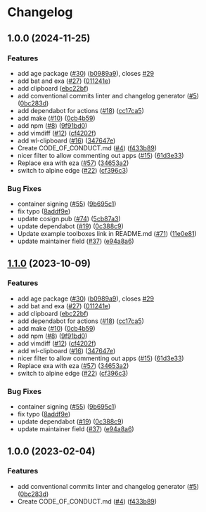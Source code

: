 # Changelog

## 1.0.0 (2024-11-25)


### Features

* add age package ([#30](https://github.com/tj5miniop/seabreeze-distrobox/issues/30)) ([b0989a9](https://github.com/tj5miniop/seabreeze-distrobox/commit/b0989a9f791771999c105122b64cbf8687574650)), closes [#29](https://github.com/tj5miniop/seabreeze-distrobox/issues/29)
* add bat and exa ([#27](https://github.com/tj5miniop/seabreeze-distrobox/issues/27)) ([011241e](https://github.com/tj5miniop/seabreeze-distrobox/commit/011241e4ac1fdee5f3fbe8b8321e44ba8a0cb561))
* add clipboard ([ebc22bf](https://github.com/tj5miniop/seabreeze-distrobox/commit/ebc22bf72a10043ebec55c285dfe5274f1378cc5))
* add conventional commits linter and changelog generator ([#5](https://github.com/tj5miniop/seabreeze-distrobox/issues/5)) ([0bc283d](https://github.com/tj5miniop/seabreeze-distrobox/commit/0bc283d271878071ef50a413bab48f3bfc1ab312))
* add dependabot for actions ([#18](https://github.com/tj5miniop/seabreeze-distrobox/issues/18)) ([cc17ca5](https://github.com/tj5miniop/seabreeze-distrobox/commit/cc17ca5202c1777d5e64799b00cb235b72027e24))
* add make ([#10](https://github.com/tj5miniop/seabreeze-distrobox/issues/10)) ([0cb4b59](https://github.com/tj5miniop/seabreeze-distrobox/commit/0cb4b59cdd98c47d2f6bfa21f801b99b045d5e40))
* add npm ([#8](https://github.com/tj5miniop/seabreeze-distrobox/issues/8)) ([9f91bd0](https://github.com/tj5miniop/seabreeze-distrobox/commit/9f91bd09272617c7b9203014222353265dc24947))
* add vimdiff ([#12](https://github.com/tj5miniop/seabreeze-distrobox/issues/12)) ([cf4202f](https://github.com/tj5miniop/seabreeze-distrobox/commit/cf4202f76752561d9b926c81933342a119e8a258))
* add wl-clipboard ([#16](https://github.com/tj5miniop/seabreeze-distrobox/issues/16)) ([347647e](https://github.com/tj5miniop/seabreeze-distrobox/commit/347647ea7f9f7bdb3b42d2a565df866f027a7ade))
* Create CODE_OF_CONDUCT.md ([#4](https://github.com/tj5miniop/seabreeze-distrobox/issues/4)) ([f433b89](https://github.com/tj5miniop/seabreeze-distrobox/commit/f433b89a1ed125c6c0a251c1eec60525cfe35820))
* nicer filter to allow commenting out apps ([#15](https://github.com/tj5miniop/seabreeze-distrobox/issues/15)) ([61d3e33](https://github.com/tj5miniop/seabreeze-distrobox/commit/61d3e330beb9c2a8bd557ef3872aa6595c76b1b2))
* Replace exa with eza ([#57](https://github.com/tj5miniop/seabreeze-distrobox/issues/57)) ([34653a2](https://github.com/tj5miniop/seabreeze-distrobox/commit/34653a2dde5b4e1cf895a2d65fc9168e064fa224))
* switch to alpine edge ([#22](https://github.com/tj5miniop/seabreeze-distrobox/issues/22)) ([cf396c3](https://github.com/tj5miniop/seabreeze-distrobox/commit/cf396c369ae8d8bb052df9b0c39d392f61b909ba))


### Bug Fixes

* container signing ([#55](https://github.com/tj5miniop/seabreeze-distrobox/issues/55)) ([9b695c1](https://github.com/tj5miniop/seabreeze-distrobox/commit/9b695c1a21a94e7b6a40f5175408b8fc650e9413))
* fix typo ([8addf9e](https://github.com/tj5miniop/seabreeze-distrobox/commit/8addf9e4499a83b2b9b591e9808470f3e3f6a46e))
* update cosign.pub ([#74](https://github.com/tj5miniop/seabreeze-distrobox/issues/74)) ([5cb87a3](https://github.com/tj5miniop/seabreeze-distrobox/commit/5cb87a3843be43ba5999c44006df83a09386ac59))
* update dependabot ([#19](https://github.com/tj5miniop/seabreeze-distrobox/issues/19)) ([0c388c9](https://github.com/tj5miniop/seabreeze-distrobox/commit/0c388c958985cdc7d3c2d3de5d6d58de09472edf))
* Update example toolboxes link in README.md ([#71](https://github.com/tj5miniop/seabreeze-distrobox/issues/71)) ([11e0e81](https://github.com/tj5miniop/seabreeze-distrobox/commit/11e0e81e3357638fa675dc6bbf06ab5443076c24))
* update maintainer field ([#37](https://github.com/tj5miniop/seabreeze-distrobox/issues/37)) ([e94a8a6](https://github.com/tj5miniop/seabreeze-distrobox/commit/e94a8a69c34f5692514ebcc8c3ac21e2f33aa947))

## [1.1.0](https://github.com/ublue-os/boxkit/compare/v1.0.0...v1.1.0) (2023-10-09)


### Features

* add age package ([#30](https://github.com/ublue-os/boxkit/issues/30)) ([b0989a9](https://github.com/ublue-os/boxkit/commit/b0989a9f791771999c105122b64cbf8687574650)), closes [#29](https://github.com/ublue-os/boxkit/issues/29)
* add bat and exa ([#27](https://github.com/ublue-os/boxkit/issues/27)) ([011241e](https://github.com/ublue-os/boxkit/commit/011241e4ac1fdee5f3fbe8b8321e44ba8a0cb561))
* add clipboard ([ebc22bf](https://github.com/ublue-os/boxkit/commit/ebc22bf72a10043ebec55c285dfe5274f1378cc5))
* add dependabot for actions ([#18](https://github.com/ublue-os/boxkit/issues/18)) ([cc17ca5](https://github.com/ublue-os/boxkit/commit/cc17ca5202c1777d5e64799b00cb235b72027e24))
* add make ([#10](https://github.com/ublue-os/boxkit/issues/10)) ([0cb4b59](https://github.com/ublue-os/boxkit/commit/0cb4b59cdd98c47d2f6bfa21f801b99b045d5e40))
* add npm ([#8](https://github.com/ublue-os/boxkit/issues/8)) ([9f91bd0](https://github.com/ublue-os/boxkit/commit/9f91bd09272617c7b9203014222353265dc24947))
* add vimdiff ([#12](https://github.com/ublue-os/boxkit/issues/12)) ([cf4202f](https://github.com/ublue-os/boxkit/commit/cf4202f76752561d9b926c81933342a119e8a258))
* add wl-clipboard ([#16](https://github.com/ublue-os/boxkit/issues/16)) ([347647e](https://github.com/ublue-os/boxkit/commit/347647ea7f9f7bdb3b42d2a565df866f027a7ade))
* nicer filter to allow commenting out apps ([#15](https://github.com/ublue-os/boxkit/issues/15)) ([61d3e33](https://github.com/ublue-os/boxkit/commit/61d3e330beb9c2a8bd557ef3872aa6595c76b1b2))
* Replace exa with eza ([#57](https://github.com/ublue-os/boxkit/issues/57)) ([34653a2](https://github.com/ublue-os/boxkit/commit/34653a2dde5b4e1cf895a2d65fc9168e064fa224))
* switch to alpine edge ([#22](https://github.com/ublue-os/boxkit/issues/22)) ([cf396c3](https://github.com/ublue-os/boxkit/commit/cf396c369ae8d8bb052df9b0c39d392f61b909ba))


### Bug Fixes

* container signing ([#55](https://github.com/ublue-os/boxkit/issues/55)) ([9b695c1](https://github.com/ublue-os/boxkit/commit/9b695c1a21a94e7b6a40f5175408b8fc650e9413))
* fix typo ([8addf9e](https://github.com/ublue-os/boxkit/commit/8addf9e4499a83b2b9b591e9808470f3e3f6a46e))
* update dependabot ([#19](https://github.com/ublue-os/boxkit/issues/19)) ([0c388c9](https://github.com/ublue-os/boxkit/commit/0c388c958985cdc7d3c2d3de5d6d58de09472edf))
* update maintainer field ([#37](https://github.com/ublue-os/boxkit/issues/37)) ([e94a8a6](https://github.com/ublue-os/boxkit/commit/e94a8a69c34f5692514ebcc8c3ac21e2f33aa947))

## 1.0.0 (2023-02-04)


### Features

* add conventional commits linter and changelog generator ([#5](https://github.com/ublue-os/boxkit/issues/5)) ([0bc283d](https://github.com/ublue-os/boxkit/commit/0bc283d271878071ef50a413bab48f3bfc1ab312))
* Create CODE_OF_CONDUCT.md ([#4](https://github.com/ublue-os/boxkit/issues/4)) ([f433b89](https://github.com/ublue-os/boxkit/commit/f433b89a1ed125c6c0a251c1eec60525cfe35820))
